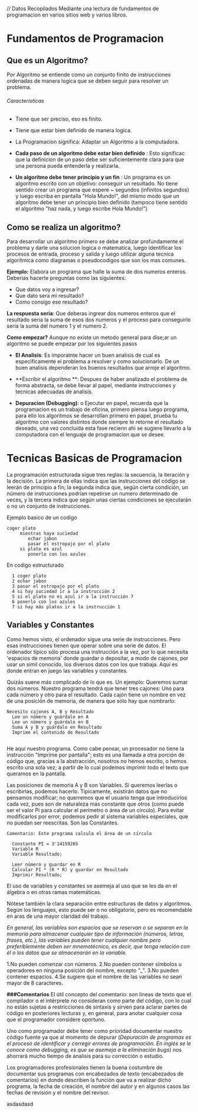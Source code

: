 // Datos Recopilados Mediante una lectura de fundamentos de programacion en varios sitios web y varios libros.

# Fundamentos de Programacion

## Que es un Algoritmo?

Por Algoritmo se entiende como un conjunto finito de instrucciones ordenadas de manera logica que se deben seguir para resolver un problema. 

###### Caracteristicas

- Tiene que ser preciso, eso es finito.
- Tiene que estar bien definido de manera logica.
- La Programacion significa: Adaptar un Algoritmo a la computadora.

- **Cada paso de un algoritmo debe estar bien definido** : Esto significac que la definicion de un paso debe ser suficientemente clara para que una persona pueda entenderla y realizarla. 

- **Un algoritmo debe tener principio y un fin** : Un programa es un algoritmo escrito con un objetivo: conseguir un resultado. No tiene sentido crear un programa que espere ~ segundos (infinitos segundos) y luego escriba en pantalla "Hola Mundo!", del mismo modo que un algoritmo debe tener un principio bien definido (tampoco tiene sentido el algoritmo "haz nada, y luego escribe Hola Mundo!")

## Como se realiza un algoritmo?

Para desarrollar un algoritmo primero se debe analizar profundamente el problema y darle una solucion logica o matematica, luego identificar los procesos de entrada, proceso y salida y luego utilizar alguna tecnica algoritmica como diagramas o pseudocodigos que son los mas comunes.

**Ejemplo:**
Elabora un programa que halle la suma de dos numeros enteros. Deberias hacerte preguntas como las siguientes:
- Que datos voy a ingresar?
- Que dato sera mi resultado?
- Como consigo ese resultado?

**La respuesta seria**: Que deberas ingrear dos numeros enteros que el resultado seria la suma de esos dos numeros y el proceso para conseguirlo seria la suma del numero 1 y el numero 2.

**Como empezar?** Aunque no existe un metodo general para dise;ar un algoritmo se puede empezar por los siguientes pasos

- **El Analisis**: Es imporatnte hacer un buen analisis de cual es especificamente el problema a resolver y como solucionarlo. De un buen analisis dependeran los buenos resultados que arroje el algoritmo.

- **Escribir el algoritmo **: Despues de haber analizado el problema de forma abstracta, se debe llevar al papel, mediante instrucciones y tecnicas adecuadas de analisis.

- **Depuracion (Debugging)**: o Ejecutar en papel, recuerda que la programacion es un trabajo de oficina, primero piensa luego programa, para ello los algoritmos se desarrollan primero en papel, prueba tu algoritmo con valores distintos donde siempre te retorne el resultado deseado, una vez concluida esta fase recienn ahi se sugiere llevarlo a la computadora con el lenguaje de programacion que se desee.

# Tecnicas Basicas de Programacion

La programación estructurada sigue tres reglas: la secuencia, la iteración y la decisión. La primera de ellas indica que las instrucciones del código se leerán de principio a fin; la segunda indica que, según cierta condición, un número de instrucciones podrían repetirse un numero determinado de veces, y la tercera indica que según unas ciertas condiciones se ejecutarán o no un conjunto de instrucciones.

Ejemplo basico de un codigo

```
coger plato
     mientras haya suciedad
        echar jabon
        pasar el estropajo por el plato
     si plato es azul
        ponerlo con los azules
```

En codigo estructurado

```
  1 coger plato
  2 echar jabon
  3 pasar el estropajo por el plato
  4 si hay suciedad ir a la instrucción 2
  5 si el plato no es azul ir a la instrucción 7
  6 ponerlo con los azules
  7 si hay más platos ir a la instrucción 1
```

## Variables y Constantes

Como hemos visto, el ordenador sigue una serie de instrucciones. Pero esas instrucciones tienen que operar sobre una serie de datos. El ordenador típico sólo procesa una instrucción a la vez, por lo que necesita 'espacios de memoria' donde guardar o depositar, a modo de cajones, por usar un símil conocido, los diversos datos con los que trabaja. Aquí es donde entran en juego las variables y constantes.

Quizás suene más complicado de lo que es. Un ejemplo: Queremos sumar dos números. Nuestro programa tendrá que tener tres cajones: Uno para cada número y otro para el resultado. Cada cajón tiene un nombre en vez de una posición de memoria, de manera que sólo hay que nombrarlo:

```
Necesito cajones A, B y Resultado
  Lee un número y guárdalo en A
  Lee un número y guárdalo en B
  Suma A y B y guárdalo en Resultado
  Imprime el contenido de Resultado
  
```
He aquí nuestro programa. Como cabe pensar, un procesador no tiene la instrucción "Imprime por pantalla"; esto es una llamada a otra porción de código que, gracias a la abstracción, nosotros no hemos escrito, o hemos escrito una sola vez; a partir de lo cual podemos imprimir todo el texto que queramos en la pantalla.

Las posiciones de memoria A y B son Variables. Si queremos leerlas o escribirlas, podemos hacerlo. Típicamente, existirán datos que no pensamos modificar; no querremos que el usuario tenga que introducirlos cada vez, pues son de naturaleza más constante que otros (como puede ser el valor Pi para calcular el perímetro o área de un círculo). Para evitar modificarlos por error, podemos pedir al sistema variables especiales, que no puedan ser reescritas. Son las Constantes.

```
Comentario: Este programa calcula el área de un círculo
```
```
  Constante PI = 3'14159265
  Variable R
  Variable Resultado;
```
```
  Leer número y guardar en R
  Calcular PI * (R * R) y guardar en Resultado
  Imprimir Resultado;
```
El uso de variables y constantes se asemeja al uso que se les da en el álgebra o en otras ramas matemáticas.

Nótese también la clara separación entre estructuras de datos y algoritmos. Según los lenguajes, esto puede ser o no obligatorio, pero es recomendable en aras de una mayor claridad del trabajo.

*En general, las variables son espacios que se reservan o se separan en la memoria para almacenar cualquier tipo de información (números, letras, frases, etc.), las variables pueden tener cualquier nombre pero preferiblemente deben ser mnemotécnico, es decir, que tenga relación con él o los datos que se almacenarán en la variable.*

1.No pueden comenzar con números. 
2.No pueden contener símbolos u operadores en ninguna posición del nombre, excepto “_”.
3.No pueden contener espacios.
4.Se sugiere que el nombre de las variables no sean mayor de 8 caracteres. 

**###Comentarios**
El útil concepto del comentario: son líneas de texto que el compilador o el intérprete no consideran como parte del código, con lo cual no están sujetas a restricciones de sintaxis y sirven para aclarar partes de código en posteriores lecturas y, en general, para anotar cualquier cosa que el programador considere oportuno.

Uno como programador debe tener como prioridad documentar nuestro código fuente ya que al momento de depurar (*Depuración de programas es el proceso de identificar y corregir errores de programación. En inglés se le conoce como debugging, es que se asemeja a la eliminación bugs*) nos ahorrará mucho tiempo de analisis para su corrección o estudio.

Los programadores profesionales tienen la buena costumbre de documentar sus programas con encabezados de texto (encabezados de comentarios) en donde describen la función que va a realizar dicho programa, la fecha de creación, el nombre del autor y en algunos casos las fechas de revisión y el nombre del revisor.

asdasdasd